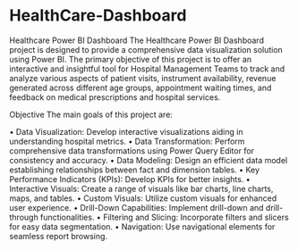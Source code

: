 # HealthCare-Dashboard

Healthcare Power BI Dashboard The Healthcare Power BI Dashboard project is designed to provide a comprehensive data visualization solution using Power BI. The primary objective of this 
project is to offer an interactive and insightful tool for Hospital Management Teams to track and analyze various aspects of patient visits, instrument availability, revenue generated 
across different age groups, appointment waiting times, and feedback on medical prescriptions and hospital services.

Objective The main goals of this project are:

• Data Visualization: Develop interactive visualizations aiding in understanding hospital metrics. • Data Transformation: Perform comprehensive data transformations using Power Query Editor for consistency and accuracy. • Data Modeling: Design an efficient data model establishing relationships between fact and dimension tables. • Key Performance Indicators (KPIs): Develop KPIs for better insights. • Interactive Visuals: Create a range of visuals like bar charts, line charts, maps, and tables. • Custom Visuals: Utilize custom visuals for enhanced user experience. • Drill-Down Capabilities: Implement drill-down and drill-through functionalities. • Filtering and Slicing: Incorporate filters and slicers for easy data segmentation. • Navigation: Use navigational elements for seamless report browsing.
